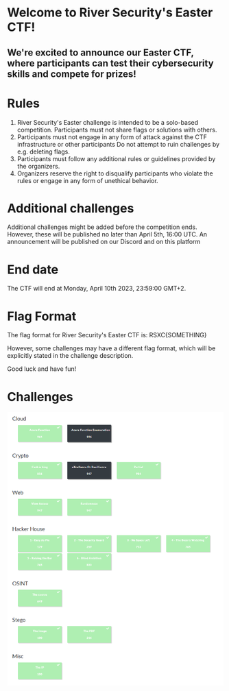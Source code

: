 
# Welcome to River Security's Easter CTF!

## We're excited to announce our Easter CTF, where participants can test their cybersecurity skills and compete for prizes!

# Rules

1. River Security's Easter challenge is intended to be a solo-based competition. Participants must not share flags or solutions with others.
2. Participants must not engage in any form of attack against the CTF infrastructure or other participants Do not attempt to ruin challenges by e.g. deleting flags.
3. Participants must follow any additional rules or guidelines provided by the organizers.
4. Organizers reserve the right to disqualify participants who violate the rules or engage in any form of unethical behavior.

# Additional challenges

Additional challenges might be added before the competition ends. However, these will be published no later than April 5th, 16:00 UTC. An announcement will be published on our Discord and on this platform

# End date

The CTF will end at Monday, April 10th 2023, 23:59:00 GMT+2.

# Flag Format

The flag format for River Security's Easter CTF is: RSXC{SOMETHING}

However, some challenges may have a different flag format, which will be explicitly stated in the challenge description.

Good luck and have fun!


# Challenges

![](images/rsxc-challenges-01.png)